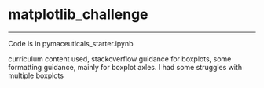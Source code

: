 # matplotlib_challenge

--------
Code is in pymaceuticals_starter.ipynb

curriculum content used, stackoverflow guidance for boxplots, some formatting guidance, mainly for boxplot axles. I had some struggles with multiple boxplots
